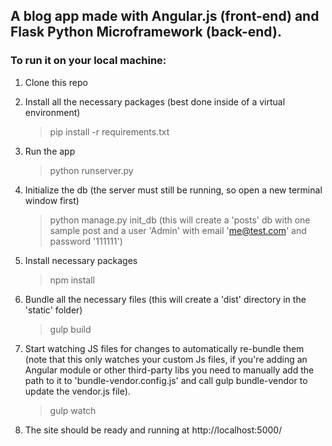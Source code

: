 ## A blog app made with Angular.js (front-end) and Flask Python Microframework (back-end).
 
### To run it on your local machine:

 1. Clone this repo

 2. Install all the necessary packages (best done inside of a virtual environment)

    > pip install -r requirements.txt

 3. Run the app

    > python runserver.py
    
 4. Initialize the db (the server must still be running, so open a new terminal window first)

    > python manage.py init_db (this will create a 'posts' db with one sample post and a user 'Admin' with email 'me@test.com' and password '111111')

 5. Install necessary packages
    > npm install
    
 6. Bundle all the necessary files (this will create a 'dist' directory in the 'static' folder)
    > gulp build 
 
 7. Start watching JS files for changes to automatically re-bundle them (note that this only watches your custom Js files, if you're adding an Angular module or 
 other third-party libs you need to manually add the path to it to 'bundle-vendor.config.js' and call gulp bundle-vendor to update the vendor.js file).
    > gulp watch
 
 8. The site should be ready and running at http://localhost:5000/

